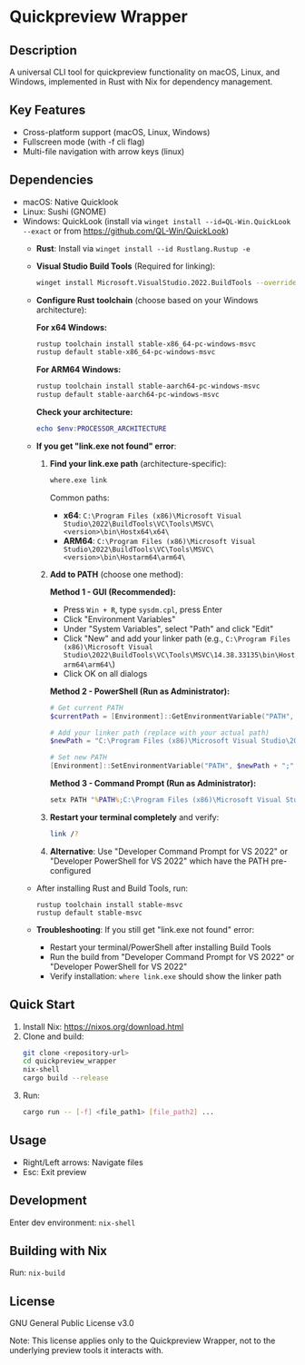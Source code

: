# Quickpreview Wrapper

## Description
A universal CLI tool for quickpreview functionality on macOS, Linux, and Windows, implemented in Rust with Nix for dependency management.

## Key Features
- Cross-platform support (macOS, Linux, Windows)
- Fullscreen mode (with -f cli flag)
- Multi-file navigation with arrow keys (linux)

## Dependencies
- macOS: Native Quicklook
- Linux: Sushi (GNOME)
- Windows: QuickLook (install via `winget install --id=QL-Win.QuickLook --exact` or from https://github.com/QL-Win/QuickLook)
  - **Rust**: Install via `winget install --id Rustlang.Rustup -e`
  - **Visual Studio Build Tools** (Required for linking): 
    ```bash
    winget install Microsoft.VisualStudio.2022.BuildTools --override "--add Microsoft.VisualStudio.Workload.VCTools --includeRecommended --quiet"
    ```
  - **Configure Rust toolchain** (choose based on your Windows architecture):
    
    **For x64 Windows:**
    ```bash
    rustup toolchain install stable-x86_64-pc-windows-msvc
    rustup default stable-x86_64-pc-windows-msvc
    ```
    
    **For ARM64 Windows:**
    ```bash
    rustup toolchain install stable-aarch64-pc-windows-msvc
    rustup default stable-aarch64-pc-windows-msvc
    ```
    
    **Check your architecture:**
    ```powershell
    echo $env:PROCESSOR_ARCHITECTURE
    ```
    
  - **If you get "link.exe not found" error**:
    1. **Find your link.exe path** (architecture-specific):
       ```bash
       where.exe link
       ```
       Common paths:
       - **x64**: `C:\Program Files (x86)\Microsoft Visual Studio\2022\BuildTools\VC\Tools\MSVC\<version>\bin\Hostx64\x64\`
       - **ARM64**: `C:\Program Files (x86)\Microsoft Visual Studio\2022\BuildTools\VC\Tools\MSVC\<version>\bin\Hostarm64\arm64\`
    
    2. **Add to PATH** (choose one method):
       
       **Method 1 - GUI (Recommended):**
       - Press `Win + R`, type `sysdm.cpl`, press Enter
       - Click "Environment Variables"
       - Under "System Variables", select "Path" and click "Edit"
       - Click "New" and add your linker path (e.g., `C:\Program Files (x86)\Microsoft Visual Studio\2022\BuildTools\VC\Tools\MSVC\14.38.33135\bin\Hostarm64\arm64\`)
       - Click OK on all dialogs
       
       **Method 2 - PowerShell (Run as Administrator):**
       ```powershell
       # Get current PATH
       $currentPath = [Environment]::GetEnvironmentVariable("PATH", "Machine")
       
       # Add your linker path (replace with your actual path)
       $newPath = "C:\Program Files (x86)\Microsoft Visual Studio\2022\BuildTools\VC\Tools\MSVC\14.38.33135\bin\Hostarm64\arm64"
       
       # Set new PATH
       [Environment]::SetEnvironmentVariable("PATH", $newPath + ";" + $currentPath, "Machine")
       ```
       
       **Method 3 - Command Prompt (Run as Administrator):**
       ```cmd
       setx PATH "%PATH%;C:\Program Files (x86)\Microsoft Visual Studio\2022\BuildTools\VC\Tools\MSVC\14.38.33135\bin\Hostarm64\arm64" /M
       ```
    
    3. **Restart your terminal completely** and verify:
       ```bash
       link /?
       ```
    
    4. **Alternative**: Use "Developer Command Prompt for VS 2022" or "Developer PowerShell for VS 2022" which have the PATH pre-configured
  - After installing Rust and Build Tools, run:
    ```
    rustup toolchain install stable-msvc
    rustup default stable-msvc
    ```
  - **Troubleshooting**: If you still get "link.exe not found" error:
    - Restart your terminal/PowerShell after installing Build Tools
    - Run the build from "Developer Command Prompt for VS 2022" or "Developer PowerShell for VS 2022"
    - Verify installation: `where link.exe` should show the linker path

## Quick Start
1. Install Nix: https://nixos.org/download.html
2. Clone and build:
   ```sh
   git clone <repository-url>
   cd quickpreview_wrapper
   nix-shell
   cargo build --release
   ```
3. Run:
   ```sh
   cargo run -- [-f] <file_path1> [file_path2] ...
   ```

## Usage
- Right/Left arrows: Navigate files
- Esc: Exit preview

## Development
Enter dev environment: `nix-shell`

## Building with Nix
Run: `nix-build`

## License
GNU General Public License v3.0

Note: This license applies only to the Quickpreview Wrapper, not to the underlying preview tools it interacts with.
